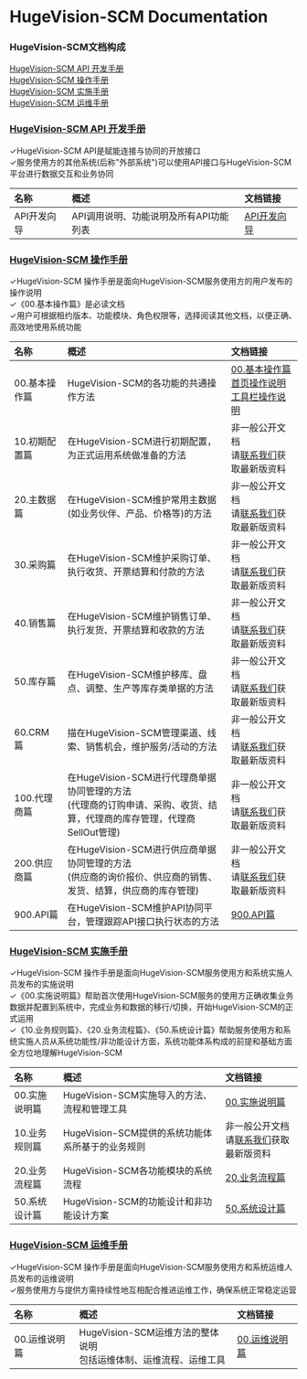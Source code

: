 
# HugeVision-SCM Documentation

<span id="0"></span>

### **HugeVision-SCM文档构成**

[HugeVision-SCM API 开发手册](#1)<br>
[HugeVision-SCM 操作手册](#2)<br>
[HugeVision-SCM 实施手册](#3)<br>
[HugeVision-SCM 运维手册](#4)<br>

<span id="1"></span>

### **[HugeVision-SCM API 开发手册](#0)**
✓HugeVision-SCM API是赋能连接与协同的开放接口<br>
✓服务使用方的其他系统(后称"外部系统")可以使用API接口与HugeVision-SCM平台进行数据交互和业务协同<br>

|名称|概述|文档链接|
|:--|:---|:--|
API开发向导|API调用说明、功能说明及所有API功能列表|[API开发向导](api.md)

<span id="2"></span>

### **[HugeVision-SCM 操作手册](#0)**

✓HugeVision-SCM 操作手册是面向HugeVision-SCM服务使用方的用户发布的操作说明<br>
✓《00.基本操作篇》是必读文档<br>
✓用户可根据租约版本、功能模块、角色权限等，选择阅读其他文档，以便正确、高效地使用系统功能<br>

|名称|概述|文档链接|
|:--|:---|:--|
00.基本操作篇|HugeVision-SCM的各功能的共通操作方法|[00.基本操作篇](manuals/PNG/HugeVision-SCM操作手册-00.基本操作篇/index.md)<br>[首页操作说明](manuals/MainPage.png)<br>[工具栏操作说明](manuals/ToolBar.png)|
10.初期配置篇|在HugeVision-SCM进行初期配置，为正式运用系统做准备的方法|非一般公开文档<br>请[联系我们](https://www.ivision-china.cn/contact-rgt.html)获取最新版资料|
20.主数据篇|在HugeVision-SCM维护常用主数据(如业务伙伴、产品、价格等)的方法|非一般公开文档<br>请[联系我们](https://www.ivision-china.cn/contact-rgt.html)获取最新版资料|
30.采购篇|在HugeVision-SCM维护采购订单、执行收货、开票结算和付款的方法|非一般公开文档<br>请[联系我们](https://www.ivision-china.cn/contact-rgt.html)获取最新版资料|
40.销售篇|在HugeVision-SCM维护销售订单、执行发货、开票结算和收款的方法|非一般公开文档<br>请[联系我们](https://www.ivision-china.cn/contact-rgt.html)获取最新版资料|
50.库存篇|在HugeVision-SCM维护移库、盘点、调整、生产等库存类单据的方法|非一般公开文档<br>请[联系我们](https://www.ivision-china.cn/contact-rgt.html)获取最新版资料|
60.CRM篇|描在HugeVision-SCM管理渠道、线索、销售机会，维护服务/活动的方法|非一般公开文档<br>请[联系我们](https://www.ivision-china.cn/contact-rgt.html)获取最新版资料|
100.代理商篇|在HugeVision-SCM进行代理商单据协同管理的方法<br>(代理商的订购申请、采购、收货、结算，代理商的库存管理，代理商SellOut管理)|非一般公开文档<br>请[联系我们](https://www.ivision-china.cn/contact-rgt.html)获取最新版资料|
200.供应商篇|在HugeVision-SCM进行供应商单据协同管理的方法<br>(供应商的询价报价、供应商的销售、发货、结算，供应商的库存管理)|非一般公开文档<br>请[联系我们](https://www.ivision-china.cn/contact-rgt.html)获取最新版资料|
900.API篇|在HugeVision-SCM维护API协同平台，管理跟踪API接口执行状态的方法|[900.API篇](manuals/PNG/HugeVision-SCM操作手册-900.API篇/index.md)|

<span id="3"></span>

### **[HugeVision-SCM 实施手册](#0)**

✓HugeVision-SCM 操作手册是面向HugeVision-SCM服务使用方和系统实施人员发布的实施说明<br>
✓《00.实施说明篇》帮助首次使用HugeVision-SCM服务的使用方正确收集业务数据并配置到系统中，完成业务和数据的移行/切换，开始HugeVision-SCM的正式运用<br>
✓《10.业务规则篇》、《20.业务流程篇》、《50.系统设计篇》帮助服务使用方和系统实施人员从系统功能性/非功能设计方面，系统功能体系构成的前提和基础方面全方位地理解HugeVision-SCM<br>

|名称|概述|文档链接|
|:--|:---|:--|
00.实施说明篇|HugeVision-SCM实施导入的方法、流程和管理工具|[00.实施说明篇](manuals/PNG/HugeVision-SCM实施手册-00.实施说明篇/index.md)|
10.业务规则篇|HugeVision-SCM提供的系统功能体系所基于的业务规则|非一般公开文档<br>请[联系我们](https://www.ivision-china.cn/contact-rgt.html)获取最新版资料|
20.业务流程篇|HugeVision-SCM各功能模块的系统流程|[20.业务流程篇](manuals/PNG/HugeVision-SCM实施手册-20.业务流程篇/index.md)|
50.系统设计篇|HugeVision-SCM的功能设计和非功能设计方案|[50.系统设计篇](manuals/PNG/HugeVision-SCM实施手册-50.系统设计篇/index.md)|

<span id="4"></span>

### **[HugeVision-SCM 运维手册](#0)**

✓HugeVision-SCM 操作手册是面向HugeVision-SCM服务使用方和系统运维人员发布的运维说明<br>
✓服务使用方与提供方需持续性地互相配合推进运维工作，确保系统正常稳定运营

|名称|概述|文档链接|
|:--|:---|:--|
00.运维说明篇|HugeVision-SCM运维方法的整体说明<br>包括运维体制、运维流程、运维工具|[00.运维说明篇](manuals/PNG/HugeVision-SCM运维手册-00.运维说明篇/index.md)|

